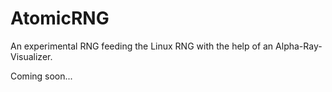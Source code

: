 # AtomicRNG
An experimental RNG feeding the Linux RNG with the help of an Alpha-Ray-Visualizer.

Coming soon...
